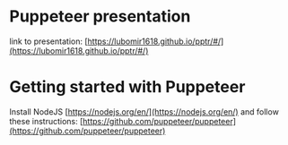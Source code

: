 # Puppeteer presentation

link to presentation: [https://lubomir1618.github.io/pptr/#/](https://lubomir1618.github.io/pptr/#/)


# Getting started with Puppeteer
Install NodeJS [https://nodejs.org/en/](https://nodejs.org/en/) and follow these instructions:
[https://github.com/puppeteer/puppeteer](https://github.com/puppeteer/puppeteer)
